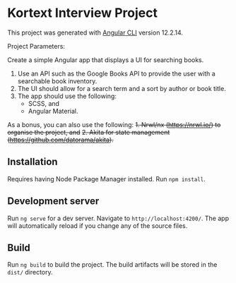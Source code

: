 # Kortext Interview Project

This project was generated with [Angular CLI](https://github.com/angular/angular-cli) version 12.2.14.

Project Parameters:

Create a simple Angular app that displays a UI for searching books.


1.    Use an API such as the Google Books API to provide the user with a searchable book inventory.
2.    The UI should allow for a search term and a sort by author or book title.
3.    The app should use the following:
      * SCSS, and
      * Angular Material.

As a bonus, you can also use the following:
~~1.    Nrwl/nx (https://nrwl.io/) to organise the project, and~~
~~2.    Akita for state management (https://github.com/datorama/akita).~~



## Installation

Requires having Node Package Manager installed.  Run `npm install`.

## Development server

Run `ng serve` for a dev server. Navigate to `http://localhost:4200/`. The app will automatically reload if you change any of the source files.

## Build

Run `ng build` to build the project. The build artifacts will be stored in the `dist/` directory.
